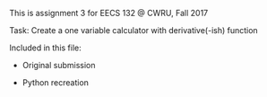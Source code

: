 This is assignment 3 for EECS 132 @ CWRU, Fall 2017

Task: Create a one variable calculator with derivative(-ish) function

Included in this file: 

- Original submission

- Python recreation

